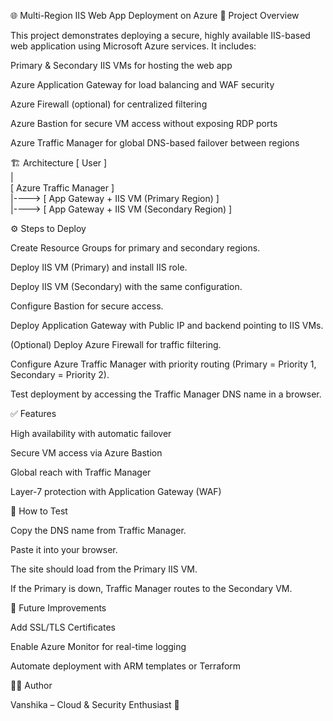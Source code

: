🌐 Multi-Region IIS Web App Deployment on Azure
📖 Project Overview

This project demonstrates deploying a secure, highly available IIS-based web application using Microsoft Azure services.
It includes:

Primary & Secondary IIS VMs for hosting the web app

Azure Application Gateway for load balancing and WAF security

Azure Firewall (optional) for centralized filtering

Azure Bastion for secure VM access without exposing RDP ports

Azure Traffic Manager for global DNS-based failover between regions

🏗️ Architecture
[ User ]  
   |  
[ Azure Traffic Manager ]  
   |----> [ App Gateway + IIS VM (Primary Region) ]  
   |----> [ App Gateway + IIS VM (Secondary Region) ]  

⚙️ Steps to Deploy

Create Resource Groups for primary and secondary regions.

Deploy IIS VM (Primary) and install IIS role.

Deploy IIS VM (Secondary) with the same configuration.

Configure Bastion for secure access.

Deploy Application Gateway with Public IP and backend pointing to IIS VMs.

(Optional) Deploy Azure Firewall for traffic filtering.

Configure Azure Traffic Manager with priority routing (Primary = Priority 1, Secondary = Priority 2).

Test deployment by accessing the Traffic Manager DNS name in a browser.

✅ Features

High availability with automatic failover

Secure VM access via Azure Bastion

Global reach with Traffic Manager

Layer-7 protection with Application Gateway (WAF)

🔗 How to Test

Copy the DNS name from Traffic Manager.

Paste it into your browser.

The site should load from the Primary IIS VM.

If the Primary is down, Traffic Manager routes to the Secondary VM.

📌 Future Improvements

Add SSL/TLS Certificates

Enable Azure Monitor for real-time logging

Automate deployment with ARM templates or Terraform

👩‍💻 Author

Vanshika – Cloud & Security Enthusiast 🚀

